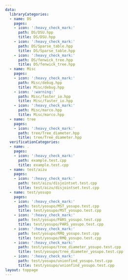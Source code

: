 ```yaml
---
data:
  libraryCategories:
  - name: DS
    pages:
    - icon: ':heavy_check_mark:'
      path: DS/DSU.hpp
      title: DS/DSU.hpp
    - icon: ':heavy_check_mark:'
      path: DS/Sparse_table.hpp
      title: DS/Sparse_table.hpp
    - icon: ':heavy_check_mark:'
      path: DS/fenwick_tree.hpp
      title: DS/fenwick_tree.hpp
  - name: Misc
    pages:
    - icon: ':heavy_check_mark:'
      path: Misc/debug.hpp
      title: Misc/debug.hpp
    - icon: ':warning:'
      path: Misc/faster_io.hpp
      title: Misc/faster_io.hpp
    - icon: ':heavy_check_mark:'
      path: Misc/marco.hpp
      title: Misc/marco.hpp
  - name: tree
    pages:
    - icon: ':heavy_check_mark:'
      path: tree/Tree_diameter.hpp
      title: tree/Tree_diameter.hpp
  verificationCategories:
  - name: .
    pages:
    - icon: ':heavy_check_mark:'
      path: example.test.cpp
      title: example.test.cpp
  - name: test/aizu
    pages:
    - icon: ':heavy_check_mark:'
      path: test/aizu/disjointset.test.cpp
      title: test/aizu/disjointset.test.cpp
  - name: test/yosupo
    pages:
    - icon: ':heavy_check_mark:'
      path: test/yosupo/MST_yosupo.test.cpp
      title: test/yosupo/MST_yosupo.test.cpp
    - icon: ':heavy_check_mark:'
      path: test/yosupo/PARS_yosupo.test.cpp
      title: test/yosupo/PARS_yosupo.test.cpp
    - icon: ':heavy_check_mark:'
      path: test/yosupo/RMQ_yosupo.test.cpp
      title: test/yosupo/RMQ_yosupo.test.cpp
    - icon: ':heavy_check_mark:'
      path: test/yosupo/tree_diameter_yosupo.test.cpp
      title: test/yosupo/tree_diameter_yosupo.test.cpp
    - icon: ':heavy_check_mark:'
      path: test/yosupo/unionfind_yosupo.test.cpp
      title: test/yosupo/unionfind_yosupo.test.cpp
layout: toppage
---
```

